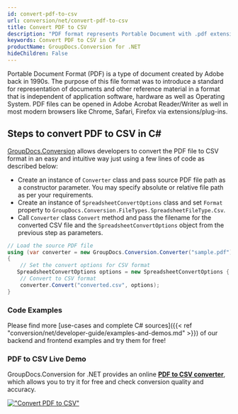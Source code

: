 ```yaml
---
id: convert-pdf-to-csv
url: conversion/net/convert-pdf-to-csv
title: Convert PDF to CSV
description: "PDF format represents Portable Document with .pdf extension. Learn how to convert PDF to CSV file programmatically in C# language using GroupDocs.Conversion for .NET library."
keywords: Convert PDF to CSV in C#
productName: GroupDocs.Conversion for .NET
hideChildren: False
---
```


Portable Document Format (PDF) is a type of document created by Adobe back in 1990s. The purpose of this file format was to introduce a standard for representation of documents and other reference material in a format that is independent of application software, hardware as well as Operating System. PDF files can be opened in Adobe Acrobat Reader/Writer as well in most modern browsers like Chrome, Safari, Firefox via extensions/plug-ins.

## Steps to convert PDF to CSV in C#

[GroupDocs.Conversion](https://products.groupdocs.com/conversion/net) allows developers to convert the PDF file to CSV format in an easy and intuitive way just using a few lines of code as described below:

* Create an instance of `Converter` class and pass source PDF file path as a constructor parameter. You may specify absolute or relative file path as per your requirements. 
* Create an instance of `SpreadsheetConvertOptions` class and set `Format` property to `GroupDocs.Conversion.FileTypes.SpreadsheetFileType.Csv`.
* Call `Converter` class `Convert` method and pass the filename for the converted CSV file and the `SpreadsheetConvertOptions` object from the previous step as parameters.

```csharp
// Load the source PDF file
using (var converter = new GroupDocs.Conversion.Converter("sample.pdf"))
{
    // Set the convert options for CSV format
   SpreadsheetConvertOptions options = new SpreadsheetConvertOptions { Format = GroupDocs.Conversion.FileTypes.SpreadsheetFileType.Csv };
    // Convert to CSV format
    converter.Convert("converted.csv", options);
}
```

### Code Examples

Please find more [use-cases and complete C# sources]({{< ref "conversion/net/developer-guide/examples-and-demos.md" >}}) of our backend and frontend examples and try them for free!

### PDF to CSV Live Demo

GroupDocs.Conversion for .NET provides an online [**PDF to CSV converter**](https://products.groupdocs.app/conversion/pdf-to-csv), which allows you to try it for free and check conversion quality and accuracy.

[!["Convert PDF to CSV"](conversion/net/images/convert-to-csv/convert-pdf-to-csv.png)](https://products.groupdocs.app/conversion/pdf-to-csv)
